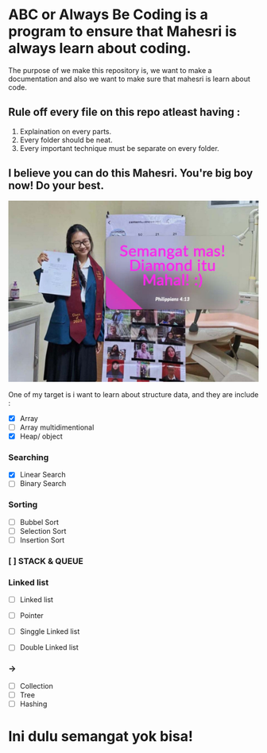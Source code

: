 # ABC or Always Be Coding is a program to ensure that Mahesri is always learn about coding.

The purpose of we make this repository is, we want to make a documentation and also we want to make sure that mahesri is learn about code.

## Rule off every file on this repo atleast having :
1. Explaination on every parts.
2. Every folder should be neat.
3. Every important technique must be separate on every folder.

## I believe you can do this Mahesri. You're big boy now! Do your best.

![keep-spirit-from-livia](assets/01-keep-spirit.jpg)

One of my target is i want to learn about structure data, and they are include :

- [X] Array
- [ ] Array multidimentional
- [X] Heap/ object

### Searching 
- [X] Linear Search
- [ ] Binary Search

### Sorting
- [ ] Bubbel Sort
- [ ] Selection Sort
- [ ] Insertion Sort

### [ ] STACK & QUEUE

### Linked list
- [ ] Linked list
- [ ] Pointer
- [ ] Singgle Linked list
- [ ] Double Linked list


### -> 
- [ ] Collection
- [ ] Tree 
- [ ] Hashing

# Ini dulu semangat yok bisa!
